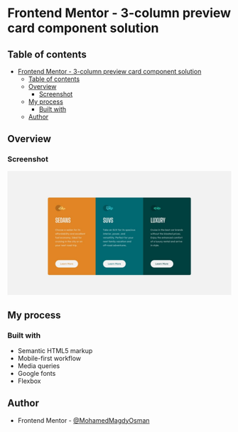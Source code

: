 # Frontend Mentor - 3-column preview card component solution

## Table of contents

- [Frontend Mentor - 3-column preview card component solution](#frontend-mentor---3-column-preview-card-component-solution)
  - [Table of contents](#table-of-contents)
  - [Overview](#overview)
    - [Screenshot](#screenshot)
  - [My process](#my-process)
    - [Built with](#built-with)
  - [Author](#author)


## Overview

### Screenshot

![](./design/desktop-design.jpg)

## My process

### Built with

- Semantic HTML5 markup
- Mobile-first workflow
- Media queries
- Google fonts
- Flexbox

## Author

- Frontend Mentor - [@MohamedMagdyOsman](https://www.frontendmentor.io/profile/MohamedMagdyOsman)